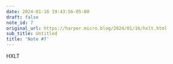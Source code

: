 ```yaml
---
date: 2024-01-16 19:43:56-05:00
draft: false
note_id: 7
original_url: https://harper.micro.blog/2024/01/16/hxlt.html
sub_title: Untitled
title: 'Note #7'
---
```


HXLT